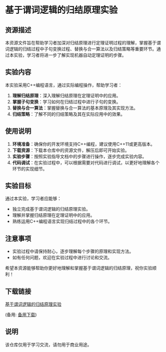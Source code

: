 # 基于谓词逻辑的归结原理实验

## 资源描述

本资源文件旨在帮助学习者加深对归结原理进行定理证明过程的理解，掌握基于谓词逻辑的归结过程中子句变换过程、替换与合一算法以及归结策略等重要环节。通过本实验，学习者将进一步了解实现机器自动定理证明的步骤。

## 实验内容

本实验采用C++编程语言，通过实际编程操作，帮助学习者：

1. **理解归结原理**：深入理解归结原理在定理证明中的应用。
2. **掌握子句变换**：学习如何在归结过程中进行子句的变换。
3. **替换与合一算法**：掌握替换与合一算法的基本原理及其实现方法。
4. **归结策略**：了解不同的归结策略及其在实际应用中的效果。

## 使用说明

1. **环境准备**：确保你的开发环境支持C++编程，建议使用C++11或更高版本。
2. **下载资源**：下载本仓库中的资源文件，解压后即可开始实验。
3. **实验步骤**：按照实验指导文档中的步骤进行操作，逐步完成实验内容。
4. **代码调试**：在实验过程中，可以根据需要对代码进行调试，以更好地理解各个环节的实现细节。

## 实验目标

通过本实验，学习者应能够：

- 独立完成基于谓词逻辑的归结原理实验。
- 理解并掌握归结原理在定理证明中的应用。
- 熟练运用C++编程语言实现归结过程中的各个环节。

## 注意事项

- 实验过程中请保持耐心，逐步理解每个步骤的原理和实现方法。
- 如有任何问题，欢迎在实验过程中进行讨论和交流。

希望本资源能够帮助你更好地理解和掌握基于谓词逻辑的归结原理，祝你实验顺利！

## 下载链接
[基于谓词逻辑的归结原理实验](https://pan.quark.cn/s/59f4c62c4975) 

(备用: [备用下载](https://pan.baidu.com/s/1Rs_USUqa-UX1rRGz8SGyFw?pwd=1234))

## 说明

该仓库仅用于学习交流，请勿用于商业用途。
